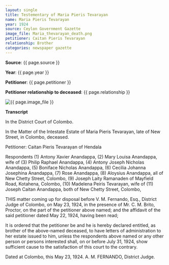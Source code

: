 ```yaml
---
layout: single
title: Testementary of Maria Pieris Tevarayan
name: Maria Pieris Tevarayan
year: 1924
source: Ceylon Government Gazette
image_file: Maria_thevarayan_death.png
petitioner: Caitan Pieris Tevarayan
relationship: Brother
categories: newspaper gazette
---
```




  **Source**: {{ page.source }}

  **Year**: {{ page.year }}

  **Petitioner**: {{ page.petitioner }}

  **Petitioner relationship to deceased**: {{ page.relationship }} 

 <img src="{{ site.baseurl }}/assets/images/gazette/{{ page.image_file }}" alt="{{ page.image_file }}">

 **Transcript** 

In the District Court of Colombo.

In the Matter of the Intestate Estate of Maria Pieris Tevarayan, late of New Street, in Colombo, deceased.

Petitioner: Caitan Pieris Tevarayan of Hendala

Respondents
(1) Antony Xavier Anandappa, 
(2) Mary Louisa Anandappa, wife of
(3) Philip Raphael Anandappa, 
(4) Antony Joseph Nicholas Anandappa,
(5) Boniface Nicholas Anandappa, 
(6) Cecilia Johanna Josephina Anandappa,
(7) Rose Anandappa, 
(8) Aloysius Anandappa, all of New Chetty Street, Colombo, 
(9) Joseph Laity Ramanaden of Mayfield Road, Kotahena, Colombo,
(10) Madelena Peiris Tevarayan, wife of 
(11) Joseph Caitan Anandappa, both of New Chetty Street, Colombo,

THIS matter coming up for disposal before V. M. Fernando, Esq., District Judge of Colombo, on May 23, 1924, in the presence of Mr. C. M. Brito, Proctor, on the part of the petitioner above named; and the affidavit of the said petitioner dated May 22, 1924, having been read;

It is ordered that the petitioner be and he is hereby declared entitled, as brother of the above-named deceased, to have letters of administration to
her estate issued to him, unless the respondents above named or any other person or persons interested shall, on or before July 31, 1924, show sufficient
cause to the satisfaction of this court to the contrary.

Dated at Colombo, this May 23, 1924.
A. M. FERNANDO,
District Judge.